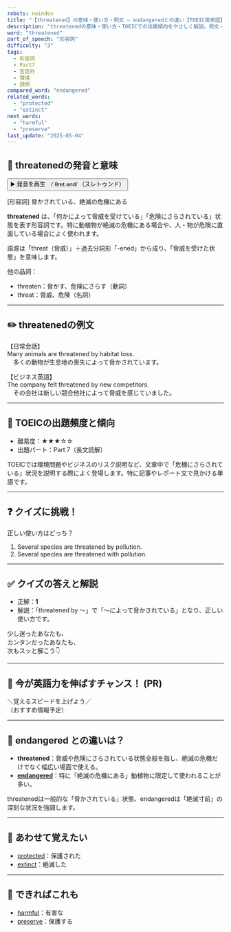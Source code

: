 ```yaml
---
robots: noindex
title: "【threatened】の意味・使い方・例文 ― endangeredとの違い【TOEIC英単語】"
description: "threatenedの意味・使い方・TOEICでの出題傾向をやさしく解説。例文・クイズ付きでendangeredとの違いもわかりやすく学べます。"
word: "threatened"
part_of_speech: "形容詞"
difficulty: "3"
tags:
  - 形容詞
  - Part7
  - 否定的
  - 環境
  - 説明
compared_word: "endangered"
related_words:
  - "protected"
  - "extinct"
next_words:
  - "harmful"
  - "preserve"
last_update: "2025-05-04"
---
```


## 🔰 threatenedの発音と意味

<button class="play-audio" onclick="playTTS('threatened')">
  <span class="play-audio-main">
    ▶️ 発音を再生　/ˈθret.ənd/
  </span>
  <span class="play-audio-sub">
    （スレトゥンド）
  </span>
</button>

[形容詞] 脅かされている、絶滅の危機にある

**threatened** は、「何かによって脅威を受けている」「危険にさらされている」状態を表す形容詞です。特に動植物が絶滅の危機にある場合や、人・物が危険に直面している場合によく使われます。

語源は「threat（脅威）」＋過去分詞形「-ened」から成り、「脅威を受けた状態」を意味します。

他の品詞：  
- threaten：脅かす、危険にさらす（動詞）
- threat：脅威、危険（名詞）

---

## ✏️ threatenedの例文

【日常会話】  
Many animals are threatened by habitat loss.  
　多くの動物が生息地の喪失によって脅かされています。

【ビジネス英語】  
The company felt threatened by new competitors.  
　その会社は新しい競合他社によって脅威を感じていました。

---

## 🎯 TOEICの出題頻度と傾向

- 難易度：★★★☆☆
- 出題パート：Part 7（長文読解）

TOEICでは環境問題やビジネスのリスク説明など、文章中で「危機にさらされている」状況を説明する際によく登場します。特に記事やレポート文で見かける単語です。

---

## ❓ クイズに挑戦！

正しい使い方はどっち？

1. Several species are threatened by pollution.  
2. Several species are threatened with pollution.

---

## ✅ クイズの答えと解説

- 正解：**1**
- 解説：「threatened by ～」で「～によって脅かされている」となり、正しい使い方です。

少し迷ったあなたも、  
カンタンだったあなたも、  
次もスッと解こう👇️

---

## 🚀 今が英語力を伸ばすチャンス！ (PR)

<div class="info-center">
＼覚えるスピードを上げよう／<br>  
（おすすめ情報予定）
</div>

---

## 🤔  endangered との違いは？

- **threatened**：脅威や危険にさらされている状態全般を指し、絶滅の危機だけでなく幅広い場面で使える。
- **[endangered](/word/endangered/)**：特に「絶滅の危機にある」動植物に限定して使われることが多い。

threatenedは一般的な「脅かされている」状態、endangeredは「絶滅寸前」の深刻な状況を強調します。

---

## 🧩 あわせて覚えたい

- [protected](/word/protected/)：保護された
- [extinct](/word/extinct/)：絶滅した

---

## 📖 できればこれも

- [harmful](/word/harmful/)：有害な
- [preserve](/word/preserve/)：保護する

<!-- cvid: aid27_bid17 -->
